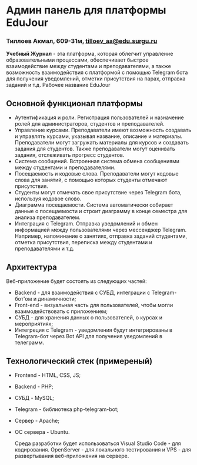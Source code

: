 # Админ панель для платформы EduJour

### Тиллоев Акмал, 609-31м, tilloev_aa@edu.surgu.ru

__Учебный Журнал__ - эта платформа, которая облегчит  управление образовательными процессами, обеспечивает быстрое взаимодействие между студентами и преподавателями, а также возможность взаимодействия с платформой с помощью Telegram бота для получения уведомлений, отметки присутствия на парах, отправка заданий и т.д. 
Рабочее название EduJour

## Основной функционал платформы
* Аутентификация и роли. Регистрация пользователей и назначение ролей для администраторов, студентов и преподавателей.
* Управление курсами. Преподаватели имеют возможность создавать и управлять курсами, указывая название, описание и материалы. Преподаватели могут загружать материалы для курсов и создавать задания для студентов. Также преподаватели могут оценивать задания, отслеживать прогресс студентов.
* Система сообщений. Встроенная система обмена сообщениями между студентами и преподавателями.
* Посещаемость и кодовые слова. Преподаватели могут кодовые слова для занятий, с помощью которых студенты отмечают присутствия.
* Студенты могут отмечать свое присутствие через Telegram бота, используя кодовое слово.
* Диаграмма посещаемости. Система автоматически собирает данные о посещаемости и строит диаграмму в конце семестра для анализа преподавателем.
* Интеграция с Telegram. Отправка уведомлений и обмен информацией между пользователями через мессенджер Telegram. Например, напоминание о занятиях, отправка заданий студентами, отметка присутствия, переписка между студентами и преподавателями и т.д.

## Архитектура
Веб-приложение будет состоять из следующих частей:
* Backend - для взаимодействия с СУБД, интеграции с Telegram-бот'ом и динамичности;
* Front-end - визуальная часть для пользователей, чтобы могли взаимодействовать с приложением;
* СУБД - для хранения данных о пользователей, о курсах и мероприятиях;
* Интегреция с Telegram - уведомления будут интегрированы в Telegram-бот через Bot API для получения уведомлений в телеграмм. 

## Технологический стек (примереный)
* Frontend - HTML, CSS, JS;
* Backend - PHP;
* СУБД - MySQL;
* Telegram - библиотека php-telegram-bot;
* Сервер - Apache;
* ОС сервера - Ubuntu.

  Среда разработки будет использоваться Visual Studio Code - для кодирования. OpenServer - для локального тестирования и VPS - для развертывания веб-приложения на сервере.
